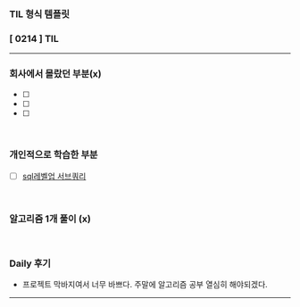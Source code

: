 ### TIL 형식 템플릿

### [ 0214 ] TIL

---

### 회사에서 몰랐던 부분(x)
- [ ] 

- [ ] 

- [ ] 

<br/>

### 개인적으로 학습한 부분

- [ ] [sql레벨업 서브쿼리](/TIL/books/SQL%20레벨업/서브쿼리.md)


<br/>

### 알고리즘 1개 풀이 (x)

<br/>

### Daily 후기
- 프로젝트 막바지여서 너무 바쁘다. 주말에 알고리즘 공부 열심히 해야되겠다.

---

